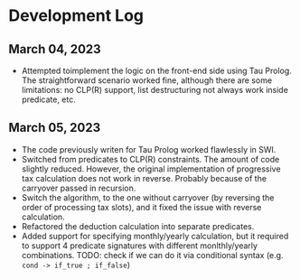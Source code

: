 # Development Log

## March 04, 2023

- Attempted toimplement the logic on the front-end side using Tau Prolog. The straightforward scenario worked fine,
  although there are some limitations: no CLP(R) support, list destructuring not always work inside predicate, etc.

## March 05, 2023

- The code previously writen for Tau Prolog worked flawlessly in SWI.
- Switched from predicates to CLP(R) constraints. The amount of code slightly reduced. However, the original implementation
  of progressive tax calculation does not work in reverse. Probably because of the carryover passed in recursion.
- Switch the algorithm, to the one without carryover (by reversing the order of processing tax slots), and it fixed
  the issue with reverse calculation.
- Refactored the deduction calculation into separate predicates.
- Added support for specifying monthly/yearly calculation, but it required to support 4 predicate signatures with
  different monlthly/yearly combinations. TODO: check if we can do it via conditional syntax (e.g. `cond -> if_true ; if_false`)
